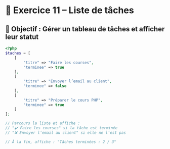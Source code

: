 # 🧩 Exercice 11 – Liste de tâches

## 🎯 Objectif : Gérer un tableau de tâches et afficher leur statut

```php
<?php
$taches = [
    [
        "titre" => "Faire les courses",
        "terminee" => true
    ],
    [
        "titre" => "Envoyer l’email au client",
        "terminee" => false
    ],
    [
        "titre" => "Préparer le cours PHP",
        "terminee" => true
    ]
];

// Parcours la liste et affiche :
// "✔️ Faire les courses" si la tâche est terminée
// "❌ Envoyer l’email au client" si elle ne l’est pas

// À la fin, affiche : "Tâches terminées : 2 / 3"
```